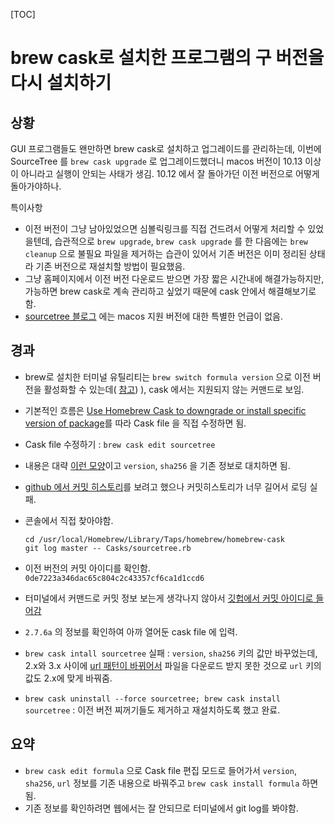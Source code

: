 [TOC]


# brew cask로 설치한 프로그램의 구 버전을 다시 설치하기

## 상황

GUI 프로그램들도 왠만하면 brew cask로 설치하고 업그레이드를 관리하는데, 이번에 SourceTree 를 `brew cask upgrade` 로 업그레이드했더니 macos 버전이 10.13 이상이 아니라고 실행이 안되는 사태가 생김. 10.12 에서 잘 돌아가던 이전 버전으로 어떻게 돌아가야하나.

특이사항

- 이전 버전이 그냥 남아있었으면 심볼릭링크를 직접 건드려서 어떻게 처리할 수 있었을텐데, 습관적으로 `brew upgrade`, `brew cask upgrade` 를 한 다음에는 `brew cleanup` 으로 불필요 파일을 제거하는 습관이 있어서 기존 버전은 이미 정리된 상태라 기존 버전으로 재설치할 방법이 필요했음.
- 그냥 홈페이지에서 이전 버전 다운로드 받으면 가장 짧은 시간내에 해결가능하지만, 가능하면 brew cask로 계속 관리하고 싶었기 때문에 cask 안에서 해결해보기로 함.
- [sourcetree 블로그](https://blog.sourcetreeapp.com/) 에는 macos 지원 버전에 대한 특별한 언급이 없음.


## 경과

-  brew로 설치한 터미널 유틸리티는 `brew switch formula version` 으로 이전 버전을 활성화할 수 있는데( [참고](https://docs.brew.sh/Tips-N'-Tricks)) ),  cask 에서는 지원되지 않는 커맨드로 보임.

- 기본적인 흐름은 [Use Homebrew Cask to downgrade or install specific version of package](https://devforgalaxy.github.io/en/2016/11/05/use-homebrew-cask-to-downgrad-or-install-en.html)를 따라 Cask file 을 직접 수정하면 됨.

- Cask file 수정하기 : `brew cask edit sourcetree`
- 내용은 대략 [이런 모양](https://github.com/Homebrew/homebrew-cask/blob/master/Casks/sourcetree.rb)이고 `version`, `sha256` 을 기존 정보로 대치하면 됨.
- [github 에서 커밋 히스토리](https://github.com/Homebrew/homebrew-cask/commits/master/Casks/sourcetree.rb)를 보려고 했으나 커밋히스토리가 너무 길어서 로딩 실패.
- 콘솔에서 직접 찾아야함.
  ```
  cd /usr/local/Homebrew/Library/Taps/homebrew/homebrew-cask
  git log master -- Casks/sourcetree.rb
  ```
- 이전 버전의 커밋 아이디를 확인함. `0de7223a346dac65c804c2c43357cf6ca1d1ccd6`
- 터미널에서 커맨드로 커밋 정보 보는게 생각나지 않아서 [깃헙에서 커밋 아이디로 들어감](https://github.com/Homebrew/homebrew-cask/commit/0de7223a346dac65c804c2c43357cf6ca1d1ccd6)
- `2.7.6a` 의 정보를 확인하여 아까 열어둔 cask file 에 입력.
- `brew cask intall sourcetree` 실패  : `version`, `sha256` 키의 값만 바꾸었는데, 2.x와 3.x 사이에 [url 패턴이 바뀌어서](https://github.com/Homebrew/homebrew-cask/commit/76362053c76649cd5b9271e35347c0732e651a24) 파일을 다운로드 받지 못한 것으로 `url` 키의 값도 2.x에 맞게 바꿔줌.
- `brew cask uninstall --force sourcetree; brew cask install sourcetree` : 이전 버전 찌꺼기들도 제거하고 재설치하도록 했고 완료.

## 요약

- `brew cask edit formula` 으로 Cask file 편집 모드로 들어가서 `version`, `sha256`, `url` 정보를 기존 내용으로 바꿔주고 `brew cask install formula` 하면 됨.
- 기존 정보를 확인하려면 웹에서는 잘 안되므로 터미널에서 git log를 봐야함.

